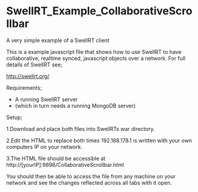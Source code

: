 # SwellRT_Example_CollaborativeScrollbar
A very simple example of a SwellRT client

This is a example javascript file that shows how to use SwellRT to have collaborative, realtime synced, javascript objects over a network.
For full details of SwellRT see;

http://swellrt.org/

Requirements;

- A running SwellRT server 
- (which in turn needs a running MongoDB server)

Setup;

1.Download and place both files into SwellRTs war directory.

2.Edit the HTML to replace both times 192.168.178.1 is written with your own computers IP on your network.

3.The HTML file should be accessible at  http://[yourIP]:9898/CollaborativeScrollbar.html

You should then be able to access the file from any machine on your network and see the changes reflected across all tabs with it open. 
